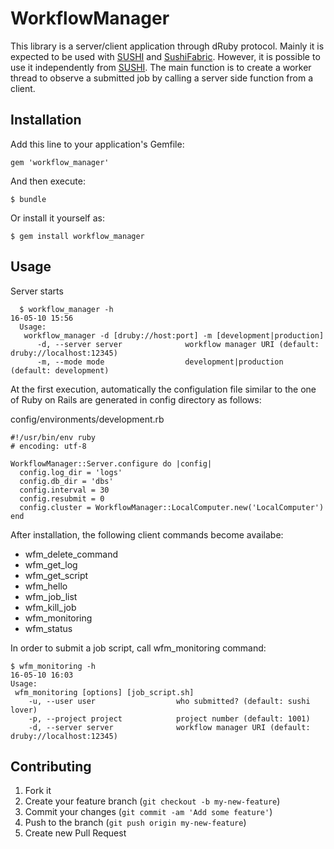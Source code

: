 # WorkflowManager

This library is a server/client application through dRuby protocol. Mainly it is expected to be used with [SUSHI](https://github.com/uzh/sushi) and [SushiFabric](https://github.com/uzh/sushi_fabric). However, it is possible to use it independently from [SUSHI](https://github.com/uzh/sushi). The main function is to create a worker thread to observe a submitted job by calling a server side function from a client.

## Installation

Add this line to your application's Gemfile:

    gem 'workflow_manager'

And then execute:

    $ bundle

Or install it yourself as:

    $ gem install workflow_manager

## Usage

Server starts
~~~~
  $ workflow_manager -h                                                                                   16-05-10 15:56
  Usage:
   workflow_manager -d [druby://host:port] -m [development|production]
      -d, --server server              workflow manager URI (default: druby://localhost:12345)
      -m, --mode mode                  development|production (default: development)
~~~~

At the first execution, automatically the configulation file similar to the one of Ruby on Rails are generated in config directory as follows:

config/environments/development.rb
~~~~
#!/usr/bin/env ruby
# encoding: utf-8

WorkflowManager::Server.configure do |config|
  config.log_dir = 'logs'
  config.db_dir = 'dbs'
  config.interval = 30
  config.resubmit = 0
  config.cluster = WorkflowManager::LocalComputer.new('LocalComputer')
end
~~~~

After installation, the following client commands become availabe:

* wfm_delete_command
* wfm_get_log
* wfm_get_script
* wfm_hello
* wfm_job_list
* wfm_kill_job
* wfm_monitoring
* wfm_status

In order to submit a job script, call wfm_monitoring command:

~~~~
$ wfm_monitoring -h                                                                                     16-05-10 16:03
Usage:
 wfm_monitoring [options] [job_script.sh]
    -u, --user user                  who submitted? (default: sushi lover)
    -p, --project project            project number (default: 1001)
    -d, --server server              workflow manager URI (default: druby://localhost:12345)
~~~~

## Contributing

1. Fork it
2. Create your feature branch (`git checkout -b my-new-feature`)
3. Commit your changes (`git commit -am 'Add some feature'`)
4. Push to the branch (`git push origin my-new-feature`)
5. Create new Pull Request
